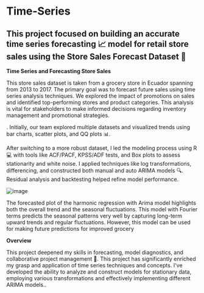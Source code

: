 # Time-Series
## This project focused on building an accurate time series forecasting 📈 model for retail store sales using the Store Sales Forecast Dataset 🛒

**Time Series and Forecasting Store Sales**

This store sales dataset is taken from a grocery store in Ecuador spanning from 2013 to 2017. The primary goal was  to forecast future sales using time series analysis techniques. We explored the impact of promotions on sales and identified top-performing stores and product categories. This analysis is vital for stakeholders to make informed decisions regarding inventory management and promotional strategies.

. Initially, our team explored multiple datasets and visualized trends using bar charts, scatter plots, and QQ plots 📊. 

After switching to a more robust dataset, I led the modeling process using R 💻 with tools like ACF/PACF, KPSS/ADF tests, and Box plots to assess stationarity and white noise. I applied techniques like log transformations, differencing, and constructed both manual and auto ARIMA models 🔍. Residual analysis and backtesting helped refine model performance. 

![image](https://github.com/Fauziakhangs/Time-Series/blob/38231082c61504b78a9212fc335652071894f892/Time%20Series.PNG)



The forecasted plot of the harmonic regression with Arima  model highlights both the overall trend and the seasonal  fluctuations. This model with Fourier terms predicts the 
 seasonal patterns very well by capturing long-term upward  trends and regular fluctuations. However, this model can be  used for making future predictions for improved grocery



**Overview**

This project deepened my skills in forecasting, model diagnostics, and collaborative project management 🤝.  This project has significantly enriched my grasp and application of time series techniques and concepts. I've developed the ability to analyze and construct models for stationary data, employing various transformations and effectively implementing different ARIMA models..
